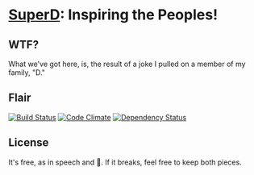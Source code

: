 # [SuperD](http://superd.herokuapp.com): Inspiring the Peoples!

## WTF?

What we've got here, is, the result of a joke I pulled on a member of my family, "D."

## Flair

[![Build Status](https://img.shields.io/travis/stevenharman/superd.svg)](https://travis-ci.org/stevenharman/superd)
[![Code Climate](http://img.shields.io/codeclimate/github/stevenharman/superd.svg)](https://codeclimate.com/github/stevenharman/superd)
[![Dependency Status](https://img.shields.io/gemnasium/stevenharman/superd.svg)](https://gemnasium.com/stevenharman/superd)

## License

It's free, as in speech and :beer:. If it breaks, feel free to keep both pieces.
